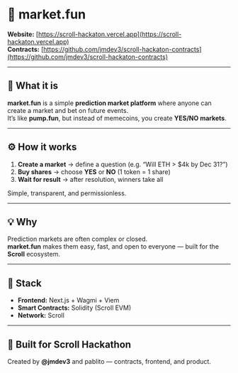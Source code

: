 # 🧠 market.fun

**Website:** [https://scroll-hackaton.vercel.app](https://scroll-hackaton.vercel.app)  
**Contracts:** [https://github.com/jmdev3/scroll-hackaton-contracts](https://github.com/jmdev3/scroll-hackaton-contracts)

---

## 🧩 What it is

**market.fun** is a simple **prediction market platform** where anyone can create a market and bet on future events.  
It’s like **pump.fun**, but instead of memecoins, you create **YES/NO markets**.

---

## ⚙️ How it works

1. **Create a market** → define a question (e.g. “Will ETH > $4k by Dec 31?”)  
2. **Buy shares** → choose **YES** or **NO** (1 token = 1 share)  
3. **Wait for result** → after resolution, winners take all  

Simple, transparent, and permissionless.

---

## 💡 Why

Prediction markets are often complex or closed.  
**market.fun** makes them easy, fast, and open to everyone — built for the **Scroll** ecosystem.

---

## 🧰 Stack

- **Frontend:** Next.js + Wagmi + Viem  
- **Smart Contracts:** Solidity (Scroll EVM)  
- **Network:** Scroll  

---

## 🏁 Built for Scroll Hackathon

Created by **@jmdev3** and pablito — contracts, frontend, and product.
